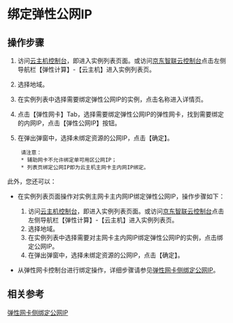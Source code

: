 # 绑定弹性公网IP

## 操作步骤

1. 访问[云主机控制台](https://cns-console.jdcloud.com/host/compute/list)，即进入实例列表页面。或访问[京东智联云控制台](https://console.jdcloud.com)点击左侧导航栏【弹性计算】-【云主机】进入实例列表页。
2. 选择地域。
3. 在实例列表中选择需要绑定弹性公网IP的实例，点击名称进入详情页。
4. 点击【弹性网卡】Tab，选择需要绑定弹性公网IP的弹性网卡，找到需要绑定的内网IP，点击【弹性公网IP】按钮。
5. 在弹出弹窗中，选择未绑定资源的公网IP，点击【确定】。
		
		请注意：
		* 辅助网卡不允许绑定单可用区公网IP；
		* 列表页绑定公网IP即为云主机主网卡主内网IP绑定。
		
此外，您还可以：

* 在实例列表页面操作对实例主网卡主内网IP绑定弹性公网IP，操作步骤如下：
	1. 	访问[云主机控制台](https://cns-console.jdcloud.com/host/compute/list)，即进入实例列表页面。或访问[京东智联云控制台](https://console.jdcloud.com)点击左侧导航栏【弹性计算】-【云主机】进入实例列表页。
	2. 选择地域。
	3. 在实例列表中选择需要对主网卡主内网IP绑定弹性公网IP的实例，点击绑定公网IP。
	5. 在弹出弹窗中，选择未绑定资源的公网IP，点击【确定】。
	 
* 从弹性网卡控制台进行绑定操作，详细步骤请参见[弹性网卡侧绑定公网IP](../../../../Networking/Elastic-Network-Interface/Operation-Guide/Private-IP-Management/Associate-Elastic-IP.md)。

## 相关参考

[弹性网卡侧绑定公网IP](../../../../Networking/Elastic-Network-Interface/Operation-Guide/Private-IP-Management/Associate-Elastic-IP.md)
